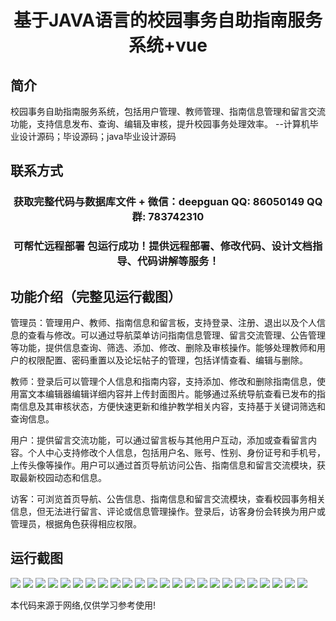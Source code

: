 <p><h1 align="center">基于JAVA语言的校园事务自助指南服务系统+vue</h1></p>

## 简介
校园事务自助指南服务系统，包括用户管理、教师管理、指南信息管理和留言交流功能，支持信息发布、查询、编辑及审核，提升校园事务处理效率。    --计算机毕业设计源码；毕设源码；java毕业设计源码


## 联系方式
<p><h3 align="center">获取完整代码与数据库文件 + 微信：deepguan QQ: 86050149 QQ群: 783742310</h3></p>
<p><h3 align="center">可帮忙远程部署 包运行成功！提供远程部署、修改代码、设计文档指导、代码讲解等服务！</h3></p>

## 功能介绍（完整见运行截图）
管理员：管理用户、教师、指南信息和留言板，支持登录、注册、退出以及个人信息的查看与修改。可以通过导航菜单访问指南信息管理、留言交流管理、公告管理等功能，提供信息查询、筛选、添加、修改、删除及审核操作。能够处理教师和用户的权限配置、密码重置以及论坛帖子的管理，包括详情查看、编辑与删除。

教师：登录后可以管理个人信息和指南内容，支持添加、修改和删除指南信息，使用富文本编辑器编辑详细内容并上传封面图片。能够通过系统导航查看已发布的指南信息及其审核状态，方便快速更新和维护教学相关内容，支持基于关键词筛选和查询信息。

用户：提供留言交流功能，可以通过留言板与其他用户互动，添加或查看留言内容。个人中心支持修改个人信息，包括用户名、账号、性别、身份证号和手机号，上传头像等操作。用户可以通过首页导航访问公告、指南信息和留言交流模块，获取最新校园动态和信息。

访客：可浏览首页导航、公告信息、指南信息和留言交流模块，查看校园事务相关信息，但无法进行留言、评论或信息管理操作。登录后，访客身份会转换为用户或管理员，根据角色获得相应权限。


## 运行截图
![](https://bs-1329754181.cos.ap-shanghai.myqcloud.com/ssm/CampusAffairsSelfServiceGuideSystem/img/001.jpg)
![](https://bs-1329754181.cos.ap-shanghai.myqcloud.com/ssm/CampusAffairsSelfServiceGuideSystem/img/002.jpg)
![](https://bs-1329754181.cos.ap-shanghai.myqcloud.com/ssm/CampusAffairsSelfServiceGuideSystem/img/003.jpg)
![](https://bs-1329754181.cos.ap-shanghai.myqcloud.com/ssm/CampusAffairsSelfServiceGuideSystem/img/004.jpg)
![](https://bs-1329754181.cos.ap-shanghai.myqcloud.com/ssm/CampusAffairsSelfServiceGuideSystem/img/005.jpg)
![](https://bs-1329754181.cos.ap-shanghai.myqcloud.com/ssm/CampusAffairsSelfServiceGuideSystem/img/006.jpg)
![](https://bs-1329754181.cos.ap-shanghai.myqcloud.com/ssm/CampusAffairsSelfServiceGuideSystem/img/007.jpg)
![](https://bs-1329754181.cos.ap-shanghai.myqcloud.com/ssm/CampusAffairsSelfServiceGuideSystem/img/008.jpg)
![](https://bs-1329754181.cos.ap-shanghai.myqcloud.com/ssm/CampusAffairsSelfServiceGuideSystem/img/009.jpg)
![](https://bs-1329754181.cos.ap-shanghai.myqcloud.com/ssm/CampusAffairsSelfServiceGuideSystem/img/010.jpg)
![](https://bs-1329754181.cos.ap-shanghai.myqcloud.com/ssm/CampusAffairsSelfServiceGuideSystem/img/011.jpg)
![](https://bs-1329754181.cos.ap-shanghai.myqcloud.com/ssm/CampusAffairsSelfServiceGuideSystem/img/012.jpg)
![](https://bs-1329754181.cos.ap-shanghai.myqcloud.com/ssm/CampusAffairsSelfServiceGuideSystem/img/013.jpg)
![](https://bs-1329754181.cos.ap-shanghai.myqcloud.com/ssm/CampusAffairsSelfServiceGuideSystem/img/014.jpg)
![](https://bs-1329754181.cos.ap-shanghai.myqcloud.com/ssm/CampusAffairsSelfServiceGuideSystem/img/015.jpg)
![](https://bs-1329754181.cos.ap-shanghai.myqcloud.com/ssm/CampusAffairsSelfServiceGuideSystem/img/016.jpg)
![](https://bs-1329754181.cos.ap-shanghai.myqcloud.com/ssm/CampusAffairsSelfServiceGuideSystem/img/017.jpg)
![](https://bs-1329754181.cos.ap-shanghai.myqcloud.com/ssm/CampusAffairsSelfServiceGuideSystem/img/018.jpg)
![](https://bs-1329754181.cos.ap-shanghai.myqcloud.com/ssm/CampusAffairsSelfServiceGuideSystem/img/019.jpg)
![](https://bs-1329754181.cos.ap-shanghai.myqcloud.com/ssm/CampusAffairsSelfServiceGuideSystem/img/020.jpg)
![](https://bs-1329754181.cos.ap-shanghai.myqcloud.com/ssm/CampusAffairsSelfServiceGuideSystem/img/021.jpg)
![](https://bs-1329754181.cos.ap-shanghai.myqcloud.com/ssm/CampusAffairsSelfServiceGuideSystem/img/022.jpg)
![](https://bs-1329754181.cos.ap-shanghai.myqcloud.com/ssm/CampusAffairsSelfServiceGuideSystem/img/023.jpg)
![](https://bs-1329754181.cos.ap-shanghai.myqcloud.com/ssm/CampusAffairsSelfServiceGuideSystem/img/024.jpg)

<p>本代码来源于网络,仅供学习参考使用!</p>

